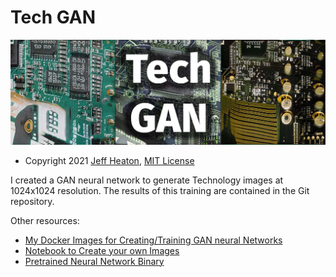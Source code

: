 # Tech GAN

![Tech GAN](https://github.com/jeffheaton/pretrained-gan-tech/blob/main/tech-gan-img.jpg?raw=true)
* Copyright 2021 [Jeff Heaton](https://www.heatonresearch.com/), [MIT License](https://opensource.org/licenses/MIT)

I created a GAN neural network to generate Technology images at 1024x1024 resolution.  The results of this training are contained in the Git repository.  

Other resources:

* [My Docker Images for Creating/Training GAN neural Networks](https://hub.docker.com/r/heatonresearch/stylegan2-ada)
* [Notebook to Create your own Images](https://github.com/jeffheaton/pretrained-gan-minecraft/blob/main/tech-gan.ipynb)
* [Pretrained Neural Network Binary](https://github.com/jeffheaton/pretrained-gan-tech/releases/)
